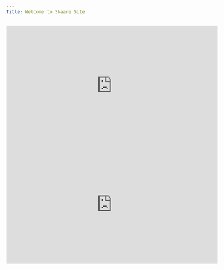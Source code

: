 ```yaml
---
Title: Welcome to Skaare Site
---
```

<iframe width="560" height="315" src="https://www.youtube.com/embed/elEvHFksxA4?si=eSPx6KnRZqdHc0BX" title="YouTube video player" frameborder="0" allow="accelerometer; autoplay; clipboard-write; encrypted-media; gyroscope; picture-in-picture; web-share" referrerpolicy="strict-origin-when-cross-origin" allowfullscreen></iframe>

<iframe width="560" height="315" src="https://www.youtube.com/embed/BHaoo4Y5BME?si=Xg8QQj88HqcjdG7h" title="YouTube video player" frameborder="0" allow="accelerometer; autoplay; clipboard-write; encrypted-media; gyroscope; picture-in-picture; web-share" referrerpolicy="strict-origin-when-cross-origin" allowfullscreen></iframe>

